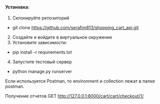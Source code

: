 #### Установка:
1.	Склонируйте репозиторий 
- git clone https://github.com/serafim813/shopping_cart_api.git
2.	Создайте и войдите в виртуальное окружение
3.	Установите зависимости:
-	pip install -r requirements.txt
4.	Запустите тестовый сервер
-	python manage.py runserver

Если используется Postman, то environment и collection лежат в папке postman.

Получение отчетов GET http://127.0.0.1:8000/cart/cart/checkout/1/
